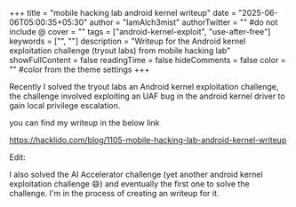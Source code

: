 +++
title = "mobile hacking lab android kernel writeup"
date = "2025-06-06T05:00:35+05:30"
author = "IamAlch3mist"
authorTwitter = "" #do not include @
cover = ""
tags = ["android-kernel-exploit", "use-after-free"]
keywords = ["", ""]
description = "Writeup for the Android kernel exploitation challenge (tryout labs) from mobile hacking lab"
showFullContent = false
readingTime = false
hideComments = false
color = "" #color from the theme settings
+++

Recently I solved the tryout labs an Android kernel exploitation challenge, the challenge involved exploiting an UAF bug in the android kernel driver to gain local privilege escalation. 

you can find my writeup in the below link 

https://hacklido.com/blog/1105-mobile-hacking-lab-android-kernel-writeup

Edit: 

I also solved the AI Accelerator challenge (yet another android kernel exploitation challenge 😄) and eventually the first one to solve the challenge. I'm in the process of creating an writeup for it. 


